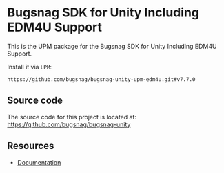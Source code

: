 Bugsnag SDK for Unity Including EDM4U Support
===========

This is the UPM package for the Bugsnag SDK for Unity Including EDM4U Support.

Install it via `UPM`:
```
https://github.com/bugsnag/bugsnag-unity-upm-edm4u.git#v7.7.0
```

## Source code

The source code for this project is located at: https://github.com/bugsnag/bugsnag-unity

## Resources

* [Documentation](https://docs.bugsnag.com/platforms/unity/)
